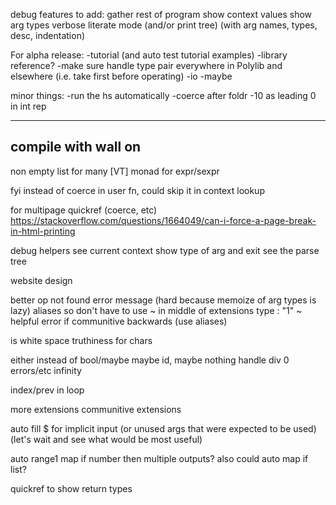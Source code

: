 debug features to add:
	gather rest of program
	show context values
	show arg types
	verbose literate mode (and/or print tree) (with arg names, types, desc, indentation)

For alpha release:
-tutorial (and auto test tutorial examples)
	-library reference?
-make sure handle type pair everywhere in Polylib and elsewhere (i.e. take first before operating)
-io
-maybe

minor things:
-run the hs automatically
-coerce after foldr
-10 as leading 0 in int rep

------------------------------------------
compile with wall on
-------------------------------
non empty list for many [VT]
monad for expr/sexpr

fyi instead of coerce in user fn, could skip it in context lookup

for multipage quickref (coerce, etc)
https://stackoverflow.com/questions/1664049/can-i-force-a-page-break-in-html-printing

debug helpers
	see current context
	show type of arg and exit
	see the parse tree

website design

better op not found error message (hard because memoize of arg types is lazy)
aliases so don't have to use ~ in middle of extensions type : "1" ~
helpful error if communitive backwards (use aliases)

is white space truthiness for chars

either instead of bool/maybe
maybe id, maybe nothing
handle div 0 errors/etc
infinity

index/prev in loop

more extensions
	communitive extensions

auto fill $ for implicit input (or unused args that were expected to be used) (let's wait and see what would be most useful)

auto range1 map if number then multiple outputs? also could auto map if list?

quickref to show return types